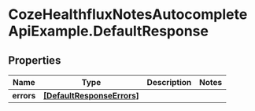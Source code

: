# CozeHealthfluxNotesAutocompleteApiExample.DefaultResponse

## Properties
Name | Type | Description | Notes
------------ | ------------- | ------------- | -------------
**errors** | [**[DefaultResponseErrors]**](DefaultResponseErrors.md) |  | 


